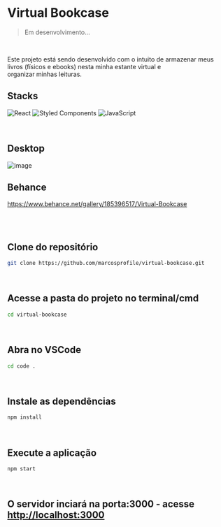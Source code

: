 # Virtual Bookcase
> Em desenvolvimento...

<br>

Este projeto está sendo desenvolvido com o intuito de armazenar meus livros (físicos e ebooks) nesta minha estante virtual e <br> organizar minhas leituras.

## Stacks
![React](https://img.shields.io/badge/react-%2320232a.svg?style=for-the-badge&logo=react&logoColor=%2361DAFB) ![Styled Components](https://img.shields.io/badge/styled--components-DB7093?style=for-the-badge&logo=styled-components&logoColor=white) ![JavaScript](https://img.shields.io/badge/javascript-%23323330.svg?style=for-the-badge&logo=javascript&logoColor=%23F7DF1E)

<br>

## Desktop

![image](https://github.com/marcosprofile/virtual-bookcase/assets/86635292/fb9e05cd-8f85-47a1-b3c7-7003f930b876)



## Behance

<https://www.behance.net/gallery/185396517/Virtual-Bookcase>

<br>
<br>

## Clone do repositório

```sh
git clone https://github.com/marcosprofile/virtual-bookcase.git
```
<br>

## Acesse a pasta do projeto no terminal/cmd

```sh
cd virtual-bookcase
```
<br>

## Abra no VSCode
```sh
cd code .
```
<br>

## Instale as dependências
```sh
npm install
```
<br>

## Execute a aplicação
```sh
npm start
```
<br>

## O servidor inciará na porta:3000 - acesse <http://localhost:3000>
